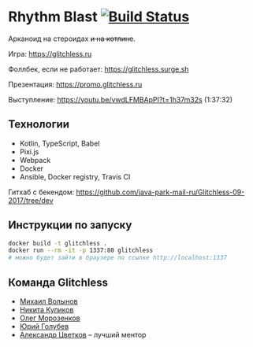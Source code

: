 # Rhythm Blast [![Build Status](https://travis-ci.org/frontend-park-mail-ru/2017_2_glitchless.svg?branch=site-base)](https://travis-ci.org/frontend-park-mail-ru/2017_2_glitchless)

Арканоид на стероидах <s>и на котлине</s>.

Игра: https://glitchless.ru

Фоллбек, если не работает: https://glitchless.surge.sh

Презентация: https://promo.glitchless.ru

Выступление: https://youtu.be/vwdLFMBApPI?t=1h37m32s (1:37:32)


## Технологии

- Kotlin, TypeScript, Babel
- Pixi.js
- Webpack
- Docker
- Ansible, Docker registry, Travis CI

Гитхаб с бекендом: https://github.com/java-park-mail-ru/Glitchless-09-2017/tree/dev


## Инструкции по запуску

```sh
docker build -t glitchless .
docker run --rm -it -p 1337:80 glitchless
# можно будет зайти в браузере по ссылке http://localhost:1337
```


## Команда Glitchless

- [Михаил Волынов](https://github.com/StealthTech)
- [Никита Куликов](https://github.com/LionZXY)
- [Олег Морозенков](https://github.com/reo7sp)
- [Юрий Голубев](https://github.com/Ansile)
- [Александр Цветков](https://github.com/warprobot) – лучший ментор
